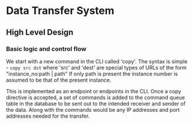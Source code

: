 # Data Transfer System

## High Level Design

### Basic logic and control flow

We start with a new command in the CLI called 'copy'. The syntax is simple - `copy src dst` where
'src' and 'dest' are special types of URLs of the form "instance_no:path | path"
If only path is present the instance number is assumed to be that of the present instance.

This is implemented as an endpoint or endpoints in the CLI. Once a copy
directive is accepted, a set of commands is added to the command queue table
in the database to be sent out to the intended receiver and sender of the data.
Along with the commands would be any IP addresses and port addresses needed for
the transfer.



